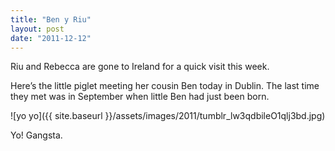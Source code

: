 ```yaml
---
title: "Ben y Riu"
layout: post
date: "2011-12-12"
---
```


Riu and Rebecca are gone to Ireland for a quick visit this week.

Here’s the little piglet meeting her cousin Ben today in Dublin. The last time they met was in September when little Ben had just been born.

![yo yo]({{ site.baseurl }}/assets/images/2011/tumblr_lw3qdbileO1qlj3bd.jpg)

Yo! Gangsta.

